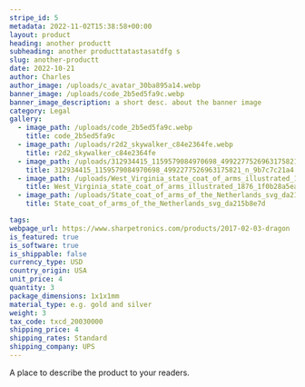 ```yaml
---
stripe_id: 5
metadata: 2022-11-02T15:38:58+00:00
layout: product
heading: another productt
subheading: another producttatastasatdfg s
slug: another-productt
date: 2022-10-21
author: Charles
author_image: /uploads/c_avatar_30ba895a14.webp
banner_image: /uploads/code_2b5ed5fa9c.webp
banner_image_description: a short desc. about the banner image
category: Legal
gallery: 
  - image_path: /uploads/code_2b5ed5fa9c.webp 
    title: code_2b5ed5fa9c 
  - image_path: /uploads/r2d2_skywalker_c84e2364fe.webp 
    title: r2d2_skywalker_c84e2364fe 
  - image_path: /uploads/312934415_1159579084970698_4992277526963175821_n_9b7c7c21a4.jpg 
    title: 312934415_1159579084970698_4992277526963175821_n_9b7c7c21a4 
  - image_path: /uploads/West_Virginia_state_coat_of_arms_illustrated_1876_1f0b28a5ea.jpg 
    title: West_Virginia_state_coat_of_arms_illustrated_1876_1f0b28a5ea 
  - image_path: /uploads/State_coat_of_arms_of_the_Netherlands_svg_da215b8e7d.png 
    title: State_coat_of_arms_of_the_Netherlands_svg_da215b8e7d 

tags: 
webpage_url: https://www.sharpetronics.com/products/2017-02-03-dragon
is_featured: true
is_software: true
is_shippable: false
currency_type: USD
country_origin: USA
unit_price: 4
quantity: 3
package_dimensions: 1x1x1mm
material_type: e.g. gold and silver
weight: 3
tax_code: txcd_20030000
shipping_price: 4
shipping_rates: Standard
shipping_company: UPS
---
```

A place to describe the product to your readers.
